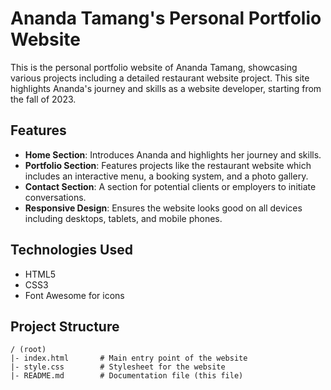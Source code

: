 # Ananda Tamang's Personal Portfolio Website

This is the personal portfolio website of Ananda Tamang, showcasing various projects including a detailed restaurant website project. This site highlights Ananda's journey and skills as a website developer, starting from the fall of 2023.

## Features

- **Home Section**: Introduces Ananda and highlights her journey and skills.
- **Portfolio Section**: Features projects like the restaurant website which includes an interactive menu, a booking system, and a photo gallery.
- **Contact Section**: A section for potential clients or employers to initiate conversations.
- **Responsive Design**: Ensures the website looks good on all devices including desktops, tablets, and mobile phones.

## Technologies Used

- HTML5
- CSS3
- Font Awesome for icons

## Project Structure

```plaintext
/ (root)
|- index.html       # Main entry point of the website
|- style.css        # Stylesheet for the website
|- README.md        # Documentation file (this file)
